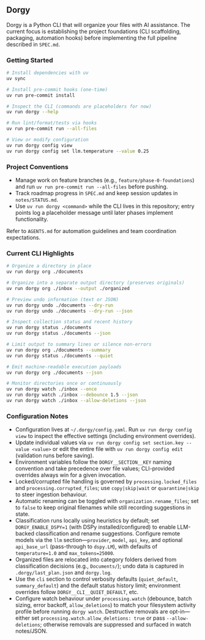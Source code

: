 ## Dorgy

Dorgy is a Python CLI that will organize your files with AI assistance. The current focus is establishing the project foundations (CLI scaffolding, packaging, automation hooks) before implementing the full pipeline described in `SPEC.md`.

### Getting Started

```bash
# Install dependencies with uv
uv sync

# Install pre-commit hooks (one-time)
uv run pre-commit install

# Inspect the CLI (commands are placeholders for now)
uv run dorgy --help

# Run lint/format/tests via hooks
uv run pre-commit run --all-files

# View or modify configuration
uv run dorgy config view
uv run dorgy config set llm.temperature --value 0.25
```

### Project Conventions

- Manage work on feature branches (e.g., `feature/phase-0-foundations`) and run `uv run pre-commit run --all-files` before pushing.
- Track roadmap progress in `SPEC.md` and keep session updates in `notes/STATUS.md`.
- Use `uv run dorgy <command>` while the CLI lives in this repository; entry points log a placeholder message until later phases implement functionality.

Refer to `AGENTS.md` for automation guidelines and team coordination expectations.

### Current CLI Highlights

```bash
# Organize a directory in place
uv run dorgy org ./documents

# Organize into a separate output directory (preserves originals)
uv run dorgy org ./inbox --output ./organized

# Preview undo information (text or JSON)
uv run dorgy undo ./documents --dry-run
uv run dorgy undo ./documents --dry-run --json

# Inspect collection status and recent history
uv run dorgy status ./documents
uv run dorgy status ./documents --json

# Limit output to summary lines or silence non-errors
uv run dorgy org ./documents --summary
uv run dorgy status ./documents --quiet

# Emit machine-readable execution payloads
uv run dorgy org ./documents --json

# Monitor directories once or continuously
uv run dorgy watch ./inbox --once
uv run dorgy watch ./inbox --debounce 1.5 --json
uv run dorgy watch ./inbox --allow-deletions --json
```

### Configuration Notes

- Configuration lives at `~/.dorgy/config.yaml`. Run `uv run dorgy config view` to inspect the effective settings (including environment overrides).
- Update individual values via `uv run dorgy config set section.key --value <value>` or edit the entire file with `uv run dorgy config edit` (validation runs before saving).
- Environment variables follow the `DORGY__SECTION__KEY` naming convention and take precedence over file values; CLI-provided overrides always win for a given invocation.
- Locked/corrupted file handling is governed by `processing.locked_files` and `processing.corrupted_files`; use `copy|skip|wait` or `quarantine|skip` to steer ingestion behaviour.
- Automatic renaming can be toggled with `organization.rename_files`; set to `false` to keep original filenames while still recording suggestions in state.
- Classification runs locally using heuristics by default; set `DORGY_ENABLE_DSPY=1` (with DSPy installed/configured) to enable LLM-backed classification and rename suggestions. Configure remote models via the `llm` section—`provider`, `model`, `api_key`, and optional `api_base_url` (pass-through to `dspy.LM`), with defaults of `temperature=1.0` and `max_tokens=25000`.
- Organized files are relocated into category folders derived from classification decisions (e.g., `Documents/`); undo data is captured in `.dorgy/last_plan.json` and `dorgy.log`.
- Use the `cli` section to control verbosity defaults (`quiet_default`, `summary_default`) and the default status history limit; environment overrides follow `DORGY__CLI__QUIET_DEFAULT`, etc.
- Configure watch behaviour under `processing.watch` (debounce, batch sizing, error backoff, `allow_deletions`) to match your filesystem activity profile before running `dorgy watch`. Destructive removals are opt-in—either set `processing.watch.allow_deletions: true` or pass `--allow-deletions`; otherwise removals are suppressed and surfaced in watch notes/JSON.
